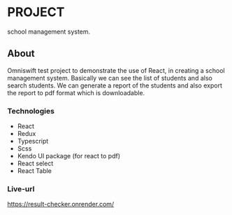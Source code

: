 # PROJECT

school management system.

## About

Omniswift test project to demonstrate the use of React, in creating a school management system.
Basically we can see the list of students and also search students. We can generate a report of the students and also export the report to pdf format which is downloadable.

### Technologies

- React
- Redux
- Typescript
- Scss
- Kendo UI package (for react to pdf)
- React select
- React Table

### Live-url
https://result-checker.onrender.com/
